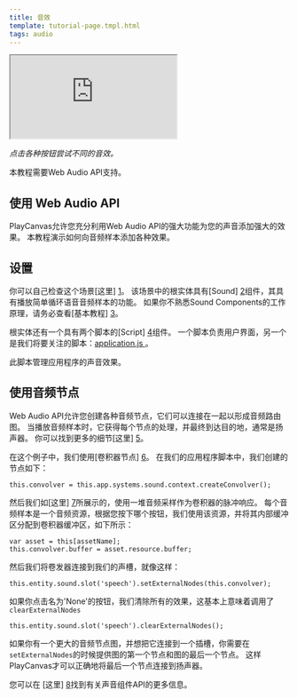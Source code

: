 ```yaml
---
title: 音效
template: tutorial-page.tmpl.html
tags: audio
---
```


<iframe src="https://playcanv.as/p/1nS6AnC9/" ></iframe>

*点击各种按钮尝试不同的音效。*

<div class="alert alert-info">本教程需要Web Audio API支持。</div>

## 使用 Web Audio API

PlayCanvas允许您充分利用Web Audio API的强大功能为您的声音添加强大的效果。 本教程演示如何向音频样本添加各种效果。

## 设置

你可以自己检查这个场景[这里] [1]。 该场景中的根实体具有[Sound] [2]组件，其具有播放简单循环语音音频样本的功能。 如果你不熟悉Sound Components的工作原理，请务必查看[基本教程] [3]。

根实体还有一个具有两个脚本的[Script] [4]组件。 一个脚本负责用户界面，另一个是我们将要关注的脚本：<a href="https://playcanvas.com/editor/asset/4472751" target="_blank">application.js </a>。

此脚本管理应用程序的声音效果。

## 使用音频节点

Web Audio API允许您创建各种音频节点，它们可以连接在一起以形成音频路由图。 当播放音频样本时，它获得每个节点的处理，并最终到达目的地，通常是扬声器。 你可以找到更多的细节[这里] [5]。

在这个例子中，我们使用[卷积器节点] [6]。 在我们的应用程序脚本中，我们创建的节点如下：

~~~javascript~~~
this.convolver = this.app.systems.sound.context.createConvolver();
~~~

然后我们如[这里] [7]所展示的，使用一堆音频采样作为卷积器的脉冲响应。 每个音频样本是一个音频资源，根据您按下哪个按钮，我们使用该资源，并将其内部缓冲区分配到卷积器缓冲区，如下所示：

~~~javascript~~~
var asset = this[assetName];
this.convolver.buffer = asset.resource.buffer;
~~~

然后我们将卷发器连接到我们的声槽，就像这样：

~~~javascript~~~
this.entity.sound.slot('speech').setExternalNodes(this.convolver);
~~~

如果你点击名为'None'的按钮，我们清除所有的效果，这基本上意味着调用了```clearExternalNodes```

~~~javascript~~~
this.entity.sound.slot('speech').clearExternalNodes();
~~~

如果你有一个更大的音频节点图，并想把它连接到一个插槽，你需要在```setExternalNodes```的时候提供图的第一个节点和图的最后一个节点。 这样PlayCanvas才可以正确地将最后一个节点连接到扬声器。

您可以在 [这里] [8]找到有关声音组件API的更多信息。

[1]: https://playcanvas.com/editor/scene/440346
[2]: /user-manual/packs/components/sound
[3]: /tutorials/beginner/basic-audio
[4]: /user-manual/packs/components/script
[5]: https://developer.mozilla.org/en-US/docs/Web/API/Web_Audio_API
[6]: https://developer.mozilla.org/en-US/docs/Web/API/ConvolverNode
[7]: https://developer.mozilla.org/en-US/docs/Web/API/ConvolverNode/buffer
[8]: /api/pc.Sound.html

